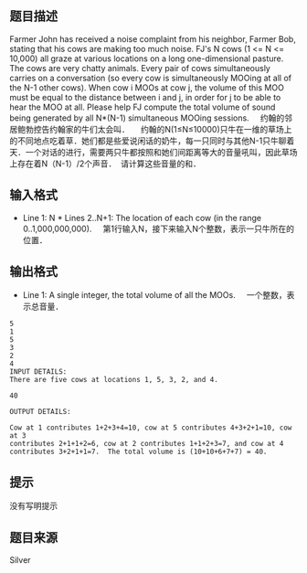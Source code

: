 


## 题目描述
Farmer John has received a noise complaint from his neighbor, Farmer Bob, stating that his cows are making too much noise. FJ's N cows (1 <= N <= 10,000) all graze at various locations on a long one-dimensional pasture. The cows are very chatty animals. Every pair of cows simultaneously carries on a conversation (so every cow is simultaneously MOOing at all of the N-1 other cows). When cow i MOOs at cow j, the volume of this MOO must be equal to the distance between i and j, in order for j to be able to hear the MOO at all. Please help FJ compute the total volume of sound being generated by all N*(N-1) simultaneous MOOing sessions. 
    约翰的邻居鲍勃控告约翰家的牛们太会叫．
    约翰的N(1≤N≤10000)只牛在一维的草场上的不同地点吃着草．她们都是些爱说闲话的奶牛，每一只同时与其他N-1只牛聊着天．一个对话的进行，需要两只牛都按照和她们间距离等大的音量吼叫，因此草场上存在着N（N-1）/2个声音．  请计算这些音量的和．
## 输入格式
* Line 1: N * Lines 2..N+1: The location of each cow (in the range 0..1,000,000,000). 
    第1行输入N，接下来输入N个整数，表示一只牛所在的位置．
## 输出格式
* Line 1: A single integer, the total volume of all the MOOs. 
    一个整数，表示总音量．

```input1
5
1
5
3
2
4
INPUT DETAILS:
There are five cows at locations 1, 5, 3, 2, and 4.

```
```output1
40

OUTPUT DETAILS:

Cow at 1 contributes 1+2+3+4=10, cow at 5 contributes 4+3+2+1=10, cow at 3
contributes 2+1+1+2=6, cow at 2 contributes 1+1+2+3=7, and cow at 4
contributes 3+2+1+1=7.  The total volume is (10+10+6+7+7) = 40.
```

## 提示
没有写明提示
## 题目来源
Silver


